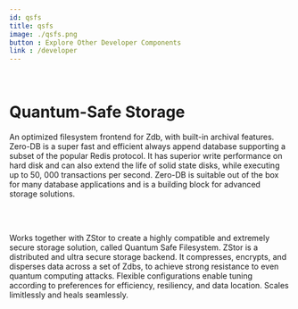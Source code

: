 ```yaml
---
id: qsfs
title: qsfs
image: ./qsfs.png
button : Explore Other Developer Components
link : /developer
---
```

<br>

# Quantum-Safe Storage 

An optimized filesystem frontend for Zdb, with built-in archival features. Zero-DB is a super fast and efficient always append database supporting a subset of the popular Redis protocol. It has superior write performance on hard disk and can also extend the life of solid state disks, while executing up to 50, 000 transactions per second. Zero-DB is suitable out of the box for many database applications and is a building block for advanced storage solutions.

<br />
<br />

Works together with ZStor to create a highly compatible and extremely secure storage solution, called Quantum Safe Filesystem. ZStor is a distributed and ultra secure storage backend. It compresses, encrypts, and disperses data across a set of Zdbs, to achieve strong resistance to even quantum computing attacks. Flexible configurations enable tuning according to preferences for efficiency, resiliency, and data location. Scales limitlessly and heals seamlessly.
